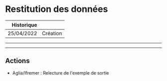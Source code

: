 # Restitution des données

Historique     |         |
---------:|---------|
25/04/2022| Création |

---

---
## Actions

- Aglia/Ifremer : Relecture de l'exemple de sortie
